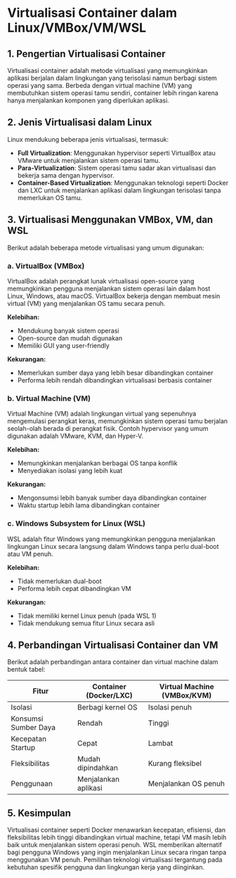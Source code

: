 # Virtualisasi Container dalam Linux/VMBox/VM/WSL
 
 ## 1. Pengertian Virtualisasi Container
 Virtualisasi container adalah metode virtualisasi yang memungkinkan aplikasi berjalan dalam lingkungan yang terisolasi namun berbagi sistem operasi yang sama. Berbeda dengan virtual machine (VM) yang membutuhkan sistem operasi tamu sendiri, container lebih ringan karena hanya menjalankan komponen yang diperlukan aplikasi.
 
 ## 2. Jenis Virtualisasi dalam Linux
 Linux mendukung beberapa jenis virtualisasi, termasuk:
 - **Full Virtualization**: Menggunakan hypervisor seperti VirtualBox atau VMware untuk menjalankan sistem operasi tamu.
 - **Para-Virtualization**: Sistem operasi tamu sadar akan virtualisasi dan bekerja sama dengan hypervisor.
 - **Container-Based Virtualization**: Menggunakan teknologi seperti Docker dan LXC untuk menjalankan aplikasi dalam lingkungan terisolasi tanpa memerlukan OS tamu.
 
 ## 3. Virtualisasi Menggunakan VMBox, VM, dan WSL
 Berikut adalah beberapa metode virtualisasi yang umum digunakan:
 
 ### a. VirtualBox (VMBox)
 VirtualBox adalah perangkat lunak virtualisasi open-source yang memungkinkan pengguna menjalankan sistem operasi lain dalam host Linux, Windows, atau macOS. VirtualBox bekerja dengan membuat mesin virtual (VM) yang menjalankan OS tamu secara penuh.
 
 **Kelebihan:**
 - Mendukung banyak sistem operasi
 - Open-source dan mudah digunakan
 - Memiliki GUI yang user-friendly
 
 **Kekurangan:**
 - Memerlukan sumber daya yang lebih besar dibandingkan container
 - Performa lebih rendah dibandingkan virtualisasi berbasis container
 
 ### b. Virtual Machine (VM)
 Virtual Machine (VM) adalah lingkungan virtual yang sepenuhnya mengemulasi perangkat keras, memungkinkan sistem operasi tamu berjalan seolah-olah berada di perangkat fisik. Contoh hypervisor yang umum digunakan adalah VMware, KVM, dan Hyper-V.
 
 **Kelebihan:**
 - Memungkinkan menjalankan berbagai OS tanpa konflik
 - Menyediakan isolasi yang lebih kuat
 
 **Kekurangan:**
 - Mengonsumsi lebih banyak sumber daya dibandingkan container
 - Waktu startup lebih lama dibandingkan container
 
 ### c. Windows Subsystem for Linux (WSL)
 WSL adalah fitur Windows yang memungkinkan pengguna menjalankan lingkungan Linux secara langsung dalam Windows tanpa perlu dual-boot atau VM penuh.
 
 **Kelebihan:**
 - Tidak memerlukan dual-boot
 - Performa lebih cepat dibandingkan VM
 
 **Kekurangan:**
 - Tidak memiliki kernel Linux penuh (pada WSL 1)
 - Tidak mendukung semua fitur Linux secara asli
 
 ## 4. Perbandingan Virtualisasi Container dan VM
 Berikut adalah perbandingan antara container dan virtual machine dalam bentuk tabel:
 
 | Fitur              | Container (Docker/LXC) | Virtual Machine (VMBox/KVM) |
 |-------------------|----------------------|---------------------------|
 | Isolasi          | Berbagi kernel OS     | Isolasi penuh             |
 | Konsumsi Sumber Daya | Rendah               | Tinggi                     |
 | Kecepatan Startup | Cepat                 | Lambat                     |
 | Fleksibilitas    | Mudah dipindahkan     | Kurang fleksibel           |
 | Penggunaan       | Menjalankan aplikasi  | Menjalankan OS penuh       |
 
 ## 5. Kesimpulan
 Virtualisasi container seperti Docker menawarkan kecepatan, efisiensi, dan fleksibilitas lebih tinggi dibandingkan virtual machine, tetapi VM masih lebih baik untuk menjalankan sistem operasi penuh. WSL memberikan alternatif bagi pengguna Windows yang ingin menjalankan Linux secara ringan tanpa menggunakan VM penuh. Pemilihan teknologi virtualisasi tergantung pada kebutuhan spesifik pengguna dan lingkungan kerja yang diinginkan.
 

